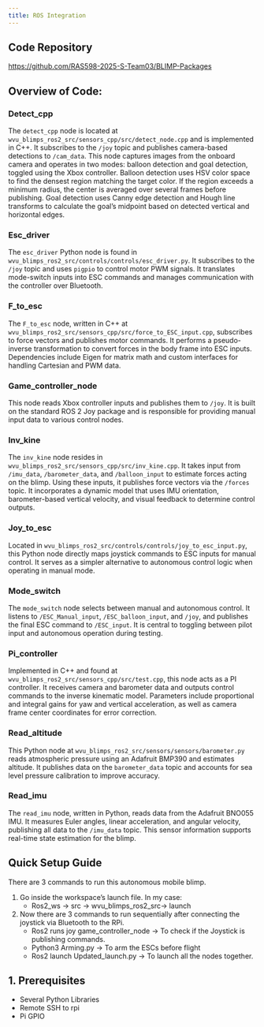 ```yaml
---
title: ROS Integration
---
```


## Code Repository

https://github.com/RAS598-2025-S-Team03/BLIMP-Packages

## Overview of Code:


### Detect_cpp
The `detect_cpp` node is located at `wvu_blimps_ros2_src/sensors_cpp/src/detect_node.cpp` and is implemented in C++. It subscribes to the `/joy` topic and publishes camera-based detections to `/cam_data`. This node captures images from the onboard camera and operates in two modes: balloon detection and goal detection, toggled using the Xbox controller. Balloon detection uses HSV color space to find the densest region matching the target color. If the region exceeds a minimum radius, the center is averaged over several frames before publishing. Goal detection uses Canny edge detection and Hough line transforms to calculate the goal’s midpoint based on detected vertical and horizontal edges.

### Esc_driver
The `esc_driver` Python node is found in `wvu_blimps_ros2_src/controls/controls/esc_driver.py`. It subscribes to the `/joy` topic and uses `pigpio` to control motor PWM signals. It translates mode-switch inputs into ESC commands and manages communication with the controller over Bluetooth.

### F_to_esc
The `F_to_esc` node, written in C++ at `wvu_blimps_ros2_src/sensors_cpp/src/force_to_ESC_input.cpp`, subscribes to force vectors and publishes motor commands. It performs a pseudo-inverse transformation to convert forces in the body frame into ESC inputs. Dependencies include Eigen for matrix math and custom interfaces for handling Cartesian and PWM data.

### Game_controller_node
This node reads Xbox controller inputs and publishes them to `/joy`. It is built on the standard ROS 2 Joy package and is responsible for providing manual input data to various control nodes.

### Inv_kine
The `inv_kine` node resides in `wvu_blimps_ros2_src/sensors_cpp/src/inv_kine.cpp`. It takes input from `/imu_data`, `/barometer_data`, and `/balloon_input` to estimate forces acting on the blimp. Using these inputs, it publishes force vectors via the `/forces` topic. It incorporates a dynamic model that uses IMU orientation, barometer-based vertical velocity, and visual feedback to determine control outputs.

### Joy_to_esc
Located in `wvu_blimps_ros2_src/controls/controls/joy_to_esc_input.py`, this Python node directly maps joystick commands to ESC inputs for manual control. It serves as a simpler alternative to autonomous control logic when operating in manual mode.

### Mode_switch
The `mode_switch` node selects between manual and autonomous control. It listens to `/ESC_Manual_input`, `/ESC_balloon_input`, and `/joy`, and publishes the final ESC command to `/ESC_input`. It is central to toggling between pilot input and autonomous operation during testing.

### Pi_controller
Implemented in C++ and found at `wvu_blimps_ros2_src/sensors_cpp/src/test.cpp`, this node acts as a PI controller. It receives camera and barometer data and outputs control commands to the inverse kinematic model. Parameters include proportional and integral gains for yaw and vertical acceleration, as well as camera frame center coordinates for error correction.

### Read_altitude
This Python node at `wvu_blimps_ros2_src/sensors/sensors/barometer.py` reads atmospheric pressure using an Adafruit BMP390 and estimates altitude. It publishes data on the `barometer_data` topic and accounts for sea level pressure calibration to improve accuracy.

### Read_imu
The `read_imu` node, written in Python, reads data from the Adafruit BNO055 IMU. It measures Euler angles, linear acceleration, and angular velocity, publishing all data to the `/imu_data` topic. This sensor information supports real-time state estimation for the blimp.

## Quick Setup Guide

There are 3 commands to run this autonomous mobile blimp.
1. Go inside the workspace’s launch file. In my case:
   - Ros2_ws → src → wvu_blimps_ros2_src→ launch
2. Now there are 3 commands to run sequentially after connecting the joystick via Bluetooth to the RPi.
   - Ros2 runs joy game_controller_node → To check if the Joystick is publishing commands.
   - Python3 Arming.py → To arm the ESCs before flight
   - Ros2 launch Updated_launch.py → To launch all the nodes together.
## 1. Prerequisites
- Several Python Libraries
- Remote SSH to rpi
- Pi GPIO

